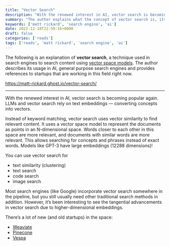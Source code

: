 ```yaml
---
title: "Vector Search"
description: "With the renewed interest in AI, vector search is becoming popular again. LLMs and vector search rely on text embeddings — converting concepts into vectors."
summary: "The author explains what the concept of vector search is, its applications in AI and search engines."
keywords: ['matt rickard', 'search engine', 'ai']
date: 2022-12-18T22:59:16+0000
draft: false
categories: ['reads']
tags: ['reads', 'matt rickard', 'search engine', 'ai']
---
```


The following is an explanation of **vector search**, a technique used in search engines to search content using [vector space models](https://en.wikipedia.org/wiki/Vector_space_model). The author describes its usage in AI, general purpose search engines and provides references to startups that are working in this field right now.

https://matt-rickard.ghost.io/vector-search/

---

With the renewed interest in AI, vector search is becoming popular again. LLMs and vector search rely on text embeddings — converting concepts into vectors.

Instead of keyword matching, vector search uses vector similarity to find relevant content. It uses a vector space model to represent the documents as points in an N-dimensional space. Words closer to each other in this space are more relevant, and documents with similar words are more relevant. This allows searching for concepts and phrases instead of exact words. Models like GPT-3 have large embeddings (12288 dimensions)!

You can use vector search for

- text similarity (clustering)
- text search
- code search
- image search

Most search engines (like Google) incorporate vector search somewhere in the pipeline, but you still usually need other traditional search methods in addition. However, it’s been interesting to see the tangential advancements in vector search due to higher-dimensional embeddings.

There’s a lot of new (and old startups) in the space:

- [Weaviate](https://weaviate.io/)
- [Pinecone](https://www.pinecone.io/)
- [Vespa](https://vespa.ai/)